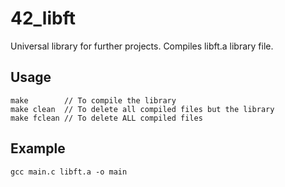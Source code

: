 # 42_libft
Universal library for further projects. Compiles libft.a library file.

## Usage
```
make        // To compile the library
make clean  // To delete all compiled files but the library
make fclean // To delete ALL compiled files
```

## Example
```
gcc main.c libft.a -o main
```

